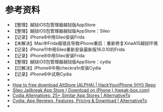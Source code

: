 # 参考资料

* 【整理】越狱iOS包管理器越狱版AppStore
* 【整理】越狱iOS包管理器越狱版AppStore：Sileo
* 【记录】iPhone8中用Sileo安装Frida
* 【未解决】Mac中Frida报错且导致iPhone重启：重新修复XinaA15越狱环境
* 【记录】iPhone11中用Sileo重新安装最新版16.0.10的Frida
* 【记录】iPhone8中用Sileo安装Frida
* 【整理】越狱iOS包管理器越狱版AppStore：cydia
* 【已解决】iPhone6中用checkra1n安装Cydia
* 【记录】iPhone6中试用Cydia
* 
* [How to free download AltStore (ALPHA) | HackYouriPhone (HYi) Repo](https://repo.hackyouriphone.org/add?id=altstore)
* [Sileo Jailbreak App Store ( Download on iPhone ) (tweak-box.com)](https://tweak-box.com/sileo/)
* [Cydia Alternatives: 25+ Similar App Stores | AlternativeTo](https://alternativeto.net/software/cydia/)
* [Cydia: App Reviews, Features, Pricing & Download | AlternativeTo](https://alternativeto.net/software/cydia/about/)
* 